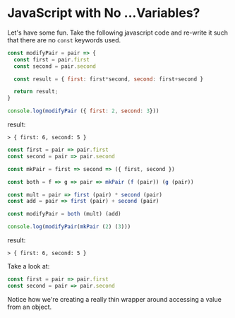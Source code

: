 # JavaScript with No ...Variables?
Let's have some fun. Take the following javascript code and re-write it such
that there are no `const` keywords used.

```javascript
const modifyPair = pair => {
  const first = pair.first
  const second = pair.second

  const result = { first: first*second, second: first+second }

  return result;
}

console.log(modifyPair ({ first: 2, second: 3}))

```

result: 
```
> { first: 6, second: 5 }

```


```javascript
const first = pair => pair.first
const second = pair => pair.second

const mkPair = first => second => ({ first, second })

const both = f => g => pair => mkPair (f (pair)) (g (pair))

const mult = pair => first (pair) * second (pair)
const add = pair => first (pair) + second (pair)

const modifyPair = both (mult) (add)

console.log(modifyPair(mkPair (2) (3)))


```

result: 
```
> { first: 6, second: 5 }

```



Take a look at: 
```javascript
const first = pair => pair.first
const second = pair => pair.second
```

Notice how we're creating a really thin wrapper around accessing a value from an object.

